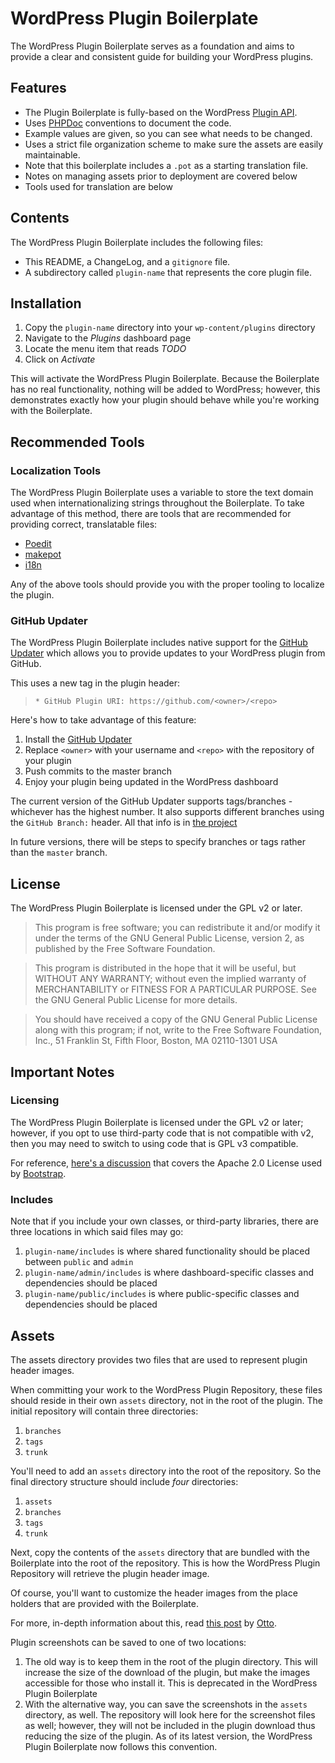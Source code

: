 # WordPress Plugin Boilerplate

The WordPress Plugin Boilerplate serves as a foundation and aims to provide a clear and consistent guide for building your WordPress plugins.

## Features

* The Plugin Boilerplate is fully-based on the WordPress [Plugin API](http://codex.wordpress.org/Plugin_API).
* Uses [PHPDoc](http://en.wikipedia.org/wiki/PHPDoc) conventions to document the code.
* Example values are given, so you can see what needs to be changed.
* Uses a strict file organization scheme to make sure the assets are easily maintainable.
* Note that this boilerplate includes a `.pot` as a starting translation file.
* Notes on managing assets prior to deployment are covered below
* Tools used for translation are below

## Contents

The WordPress Plugin Boilerplate includes the following files:

* This README, a ChangeLog, and a `gitignore` file.
* A subdirectory called `plugin-name` that represents the core plugin file.

## Installation

1. Copy the `plugin-name` directory into your `wp-content/plugins` directory
2. Navigate to the *Plugins* dashboard page
3. Locate the menu item that reads *TODO*
4. Click on *Activate*

This will activate the WordPress Plugin Boilerplate. Because the Boilerplate has no real functionality, nothing will be added to WordPress; however, this demonstrates exactly how your plugin should behave while you're working with the Boilerplate.

## Recommended Tools

### Localization Tools

The WordPress Plugin Boilerplate uses a variable to store the text domain used when internationalizing strings throughout the Boilerplate. To take advantage of this method,
there are tools that are recommended for providing correct, translatable files:

* [Poedit](http://www.poedit.net/)
* [makepot](http://i18n.svn.wordpress.org/tools/trunk/)
* [i18n](https://github.com/grappler/i18n)

Any of the above tools should provide you with the proper tooling to localize the plugin.

### GitHub Updater

The WordPress Plugin Boilerplate includes native support for the [GitHub Updater](https://github.com/afragen/github-updater) which allows you to provide updates to your WordPress plugin from GitHub.

This uses a new tag in the plugin header:

>  `* GitHub Plugin URI: https://github.com/<owner>/<repo>`

Here's how to take advantage of this feature:

1. Install the [GitHub Updater](https://github.com/afragen/github-updater)
2. Replace `<owner>` with your username and `<repo>` with the repository of your plugin
3. Push commits to the master branch
4. Enjoy your plugin being updated in the WordPress dashboard

The current version of the GitHub Updater supports tags/branches - whichever has the highest number. It also supports different branches using the `GitHub Branch:` header. All that info is in [the project](https://github.com/afragen/github-updater)

In future versions, there will be steps to specify branches or tags rather than the `master` branch.

## License

The WordPress Plugin Boilerplate is licensed under the GPL v2 or later.

> This program is free software; you can redistribute it and/or modify
it under the terms of the GNU General Public License, version 2, as
published by the Free Software Foundation.

> This program is distributed in the hope that it will be useful,
but WITHOUT ANY WARRANTY; without even the implied warranty of
MERCHANTABILITY or FITNESS FOR A PARTICULAR PURPOSE.  See the
GNU General Public License for more details.

> You should have received a copy of the GNU General Public License
along with this program; if not, write to the Free Software
Foundation, Inc., 51 Franklin St, Fifth Floor, Boston, MA  02110-1301  USA

## Important Notes

### Licensing

The WordPress Plugin Boilerplate is licensed under the GPL v2 or later; however, if you opt to use third-party code that is not compatible with v2, then you may need to switch to using code that is GPL v3 compatible.

For reference, [here's a discussion](http://make.wordpress.org/themes/2013/03/04/licensing-note-apache-and-gpl/) that covers the Apache 2.0 License used by [Bootstrap](http://twitter.github.io/bootstrap/).

### Includes

Note that if you include your own classes, or third-party libraries, there are three locations in which said files may go:

1. `plugin-name/includes` is where shared functionality should be placed between `public` and `admin`
2. `plugin-name/admin/includes` is where dashboard-specific classes and dependencies should be placed
3. `plugin-name/public/includes` is where public-specific classes and dependencies should be placed

## Assets

The assets directory provides two files that are used to represent plugin header images.

When committing your work to the WordPress Plugin Repository, these files should reside in their own `assets` directory, not in the root of the plugin. The initial repository will contain three directories:

1. `branches`
2. `tags`
3. `trunk`

You'll need to add an `assets` directory into the root of the repository. So the final directory structure should include *four* directories:

1. `assets`
2. `branches`
3. `tags`
4. `trunk`

Next, copy the contents of the `assets` directory that are bundled with the Boilerplate into the root of the repository. This is how the WordPress Plugin Repository will retrieve the plugin header image.

Of course, you'll want to customize the header images from the place holders that are provided with the Boilerplate.

For more, in-depth information about this, read [this post](http://make.wordpress.org/plugins/2012/09/13/last-december-we-added-header-images-to-the/) by [Otto](https://twitter.com/Otto42).

Plugin screenshots can be saved to one of two locations:

1. The old way is to keep them in the root of the plugin directory. This will increase the size of the download of the plugin, but make the images accessible for those who install it. This is deprecated in the WordPress Plugin Boilerplate
2. With the alternative way, you can save the screenshots in the `assets` directory, as well. The repository will look here for the screenshot files as well; however, they will not be included in the plugin download thus reducing the size of the plugin. As of its latest version, the WordPress Plugin Boilerplate now follows this convention.
